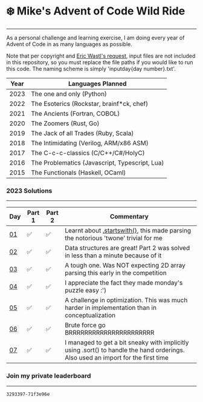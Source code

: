 # ❄️ Mike's Advent of Code Wild Ride️ #

---

As a personal challenge and learning exercise, I am doing every year of Advent of Code in as many languages as possible. 

Note that per copyright and [Eric Wastl's request](https://www.reddit.com/r/adventofcode/wiki/faqs/copyright/inputs/), input files are not included in this repository, so you must replace the file paths if you would like to run this code. The naming scheme is simply 'inputday{day number}.txt'.

| Year | Languages Planned |
|------|-------------------|
| 2023 | The one and only (Python) |
| 2022 | The Esoterics (Rockstar, brainf*ck, chef) |
| 2021 | The Ancients (Fortran, COBOL) |
| 2020 | The Zoomers (Rust, Go) |
| 2019 | The Jack of all Trades (Ruby, Scala) |
| 2018 | The Intimidating (Verilog, ARM/x86 ASM) |
| 2017 | The C-c-c-classics (C/C++/C#/HolyC) |
| 2016 | The Problematics (Javascript, Typescript, Lua) |
| 2015 | The Functionals (Haskell, OCaml) |

### 2023 Solutions

---

| Day           | Part 1 | Part 2 | Commentary |
|---------------|--------|--------|------------|
| [01](2023/day1.py) | ✅ | ✅ | Learnt about [.startswith()](https://www.w3schools.com/python/ref_string_startswith.asp), this made parsing the notorious 'twone' trivial for me|
| [02](2023/day2.py) | ✅ | ✅ | Data structures are great! Part 2 was solved in less than a minute because of it|
| [03](2023/day3.py) | ✅ | ✅ | A tough one. Was NOT expecting 2D array parsing this early in the competition|
| [04](2023/day4.py) | ✅ | ✅ | I appreciate the fact they made monday's puzzle easy :')|
| [05](2023/day5.py) | ✅ | ✅ | A challenge in optimization. This was much harder in implementation than in conceptualization|
| [06](2023/day6.py) | ✅ | ✅ | Brute force go BRRRRRRRRRRRRRRRRRRRRRR|
| [07](2023/day7.py) | ✅ | ✅ | I managed to get a bit sneaky with implicitly using .sort() to handle the hand orderings. Also used an import for the first time |



### Join my private leaderboard 

---

```
3293397-71f3e96e
```